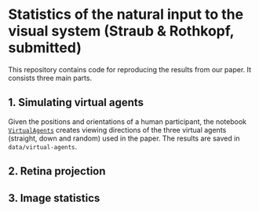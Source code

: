 # Statistics of the natural input to the visual system (Straub & Rothkopf, submitted)
This repository contains code for reproducing the results from our paper. It consists three main parts.

## 1. Simulating virtual agents
Given the positions and orientations of a human participant, the notebook [`VirtualAgents`](https://github.com/dominikstrb/imgstats-frontiersin/blob/main/Virtual-Agents.ipynb) creates viewing directions of the three virtual agents (straight, down and random) used in the paper. The results are saved in `data/virtual-agents`.

## 2. Retina projection

## 3. Image statistics
